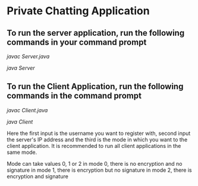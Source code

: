 # Private Chatting Application 


## To run the server application, run the following commands in your command prompt


*javac Server.java*


*java Server*

## To run the Client Application, run the following commands in the command prompt


*javac Client.java*


*java Client <username> <ServerIP> <mode>*


Here the first input is the username you want to register with, second input the server's IP address and the third is the mode in which you want to the client application. It is recommended to run all client applications in the same mode.


Mode can take values 0, 1 or 2
in mode 0, there is no encryption and no signature
in mode 1, there is encryption but no signature
in mode 2, there is encryption and signature